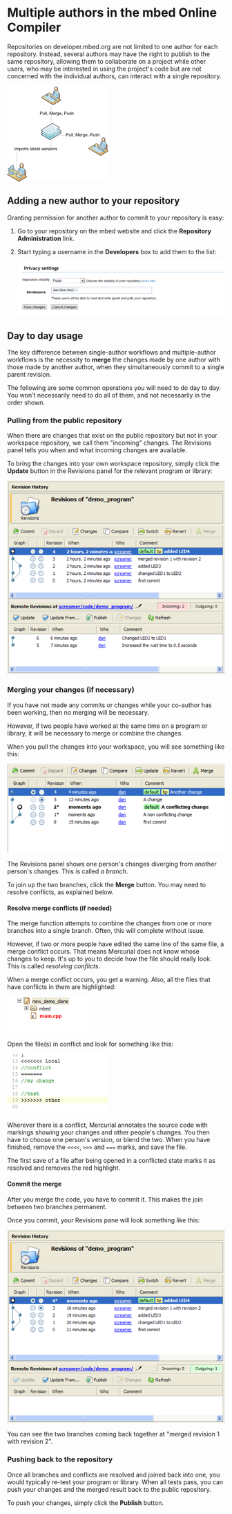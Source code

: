 # Multiple authors in the mbed Online Compiler

Repositories on developer.mbed.org are not limited to one author for each repository. Instead, several authors may have the right to publish to the same repository, allowing them to collaborate on a project while other users, who may be interested in using the project's code but are not concerned with the individual authors, can interact with a single repository.

<span class="images">![](images/mult_authors.png)</span>

## Adding a new author to your repository

Granting permission for another author to commit to your repository is easy:

1. Go to your repository on the mbed website and click the **Repository Administration** link. 

1. Start typing a username in the **Developers** box to add them to the list:

	<span class="images">![](images/privacy_settings.png)</span>

## Day to day usage

The key difference between single-author workflows and multiple-author workflows is the necessity to **merge** the changes made by one author with those made by another author, when they simultaneously commit to a single parent revision.

The following are some common operations you will need to do day to day. You won't necessarily need to do all of them, and not necessarily in the order shown.

### Pulling from the public repository

When there are changes that exist on the public repository but not in your workspace repository, we call them "incoming" changes. The Revisions panel tells you when and what incoming changes are available.

To bring the changes into your own workspace repository, simply click the **Update** button in the Revisions panel for the relevant program or library:

<span class="images">![](images/multi_revision_history.png)</span>

### Merging your changes (if necessary)

If you have not made any commits or changes while your co-author has been working, then no merging will be necessary.

However, if two people have worked at the same time on a program or library, it will be necessary to merge or combine the changes.

When you pull the changes into your workspace, you will see something like this:

<span class="images">![](images/changes_to_merge.png)</span>

The Revisions panel shows one person's changes diverging from another person's changes. This is called *a branch*. 

To join up the two branches, click the **Merge** button. You may need to resolve conflicts, as explained below.

#### Resolve merge conflicts (if needed)

The merge function attempts to combine the changes from one or more branches into a single branch. Often, this will complete without issue.

However, if two or more people have edited the same line of the same file, a merge conflict occurs. That means Mercurial does not know whose changes to keep. It's up to you to decide how the file should really look. This is called *resolving conflicts*.

When a merge conflict occurs, you get a warning. Also, all the files that have conflicts in them are highlighted:

<span class="images">![](images/conflict_files.png)</span>

Open the file(s) in conflict and look for something like this:

<span class="images">![](images/conflict_review.png)</span>

Wherever there is a conflict, Mercurial annotates the source code with markings showing your changes and other people's changes. You then have to choose one person's version, or blend the two. When you have finished, remove the ``<<<<``, ``>>>`` and ``===`` marks, and save the file. 

The first save of a file after being opened in a conflicted state marks it as resolved and removes the red highlight.

#### Commit the merge

After you merge the code, you have to commit it. This makes the join between two branches permanent. 

Once you commit, your Revisions pane will look something like this:

<span class="images">![](images/commit_merge.png)</span>

You can see the two branches coming back together at "merged revision 1 with revision 2".

### Pushing back to the repository

Once all branches and conflicts are resolved and joined back into one, you would typically re-test your program or library. When all tests pass, you can push your changes and the merged result back to the public repository.

To push your changes, simply click the **Publish** button.
